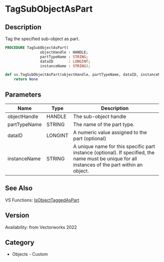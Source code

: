 # TagSubObjectAsPart

## Description
Tag the specified sub-object as part.

```pascal
PROCEDURE TagSubObjectAsPart(
				objectHandle : HANDLE;
				partTypeName : STRING;
				dataID       : LONGINT;
				instanceName : STRING);
```

```python
def vs.TagSubObjectAsPart(objectHandle, partTypeName, dataID, instanceName):
    return None
```

## Parameters
|Name|Type|Description|
|---|---|---|
|objectHandle|HANDLE|The sub-object handle|
|partTypeName|STRING|The name of the part type.|
|dataID|LONGINT|A numeric value assigned to the part (optional)|
|instanceName|STRING|A unique name for this specific part instance (optional). If specified, the name must be unique for all instances of the part within an object.|

## See Also
VS Functions:
[IsObjectTaggedAsPart](IsObjectTaggedAsPart.md)

## Version
Availability: from Vectorworks 2022

## Category
* Objects - Custom

